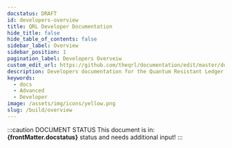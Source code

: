 ```yaml
---
docstatus: DRAFT
id: developers-overview
title: QRL Developer Documentation
hide_title: false
hide_table_of_contents: false
sidebar_label: Overview
sidebar_position: 1
pagination_label: Developers Overveiw
custom_edit_url: https://github.com/theqrl/documentation/edit/master/docs/basics/what-is-qrl.md
description: Developers documentation for the Quantum Resistant Ledger.
keywords:
  - docs
  - Advanced
  - Developer
image: /assets/img/icons/yellow.png
slug: /build/overview
---
```



:::caution DOCUMENT STATUS 
<span>This document is in: <b>{frontMatter.docstatus}</b> status and needs additional input!</span>
:::